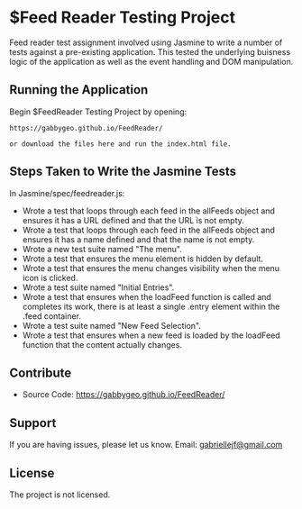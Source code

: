 $Feed Reader Testing Project
========

Feed reader test assignment involved using Jasmine to write a number of tests against a pre-existing application.  This tested the underlying buisness logic of the application as well as the event handling and DOM manipulation. 

Running the Application
------------

Begin $FeedReader Testing Project by opening:

	https://gabbygeo.github.io/FeedReader/  

	or download the files here and run the index.html file. 

Steps Taken to Write the Jasmine Tests 
--------

In Jasmine/spec/feedreader.js:
- Wrote a test that loops through each feed in the allFeeds object and ensures it has a URL defined and that the URL is not empty. 
- Wrote a test that loops through each feed in the allFeeds object and ensures it has a name defined and that the name is not empty.
- Wrote a new test suite named "The menu".
- Wrote a test that ensures the menu element is hidden by default. 
- Wrote a test that ensures the menu changes visibility when the menu icon is clicked. 
- Wrote a test suite named "Initial Entries".
- Wrote a test that ensures when the loadFeed function is called and completes its work, there is at least a single .entry element within the .feed container.
- Wrote a test suite named "New Feed Selection".
- Wrote a test that ensures when a new feed is loaded by the loadFeed function that the content actually changes.


Contribute
----------

- Source Code: https://gabbygeo.github.io/FeedReader/

Support
-------

If you are having issues, please let us know.
Email: gabriellejf@gmail.com 

License
-------

The project is not licensed.
